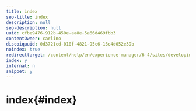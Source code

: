 ```yaml
---
title: index
seo-title: index
description: null
seo-description: null
uuid: cfbe9476-912b-450e-aa8e-5a66d469fbb3
contentOwner: carlino
discoiquuid: 0d3721cd-010f-4821-95c6-16c4d052e39b
noindex: true
redirecttarget: /content/help/en/experience-manager/6-4/sites/developing/using/reference-materials
index: y
internal: n
snippet: y
---
```


# index{#index}

